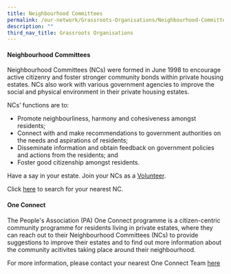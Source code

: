 ```yaml
---
title: Neighbourhood Committees
permalink: /our-network/Grassroots-Organisations/Neighbourhood-Committees
description: ""
third_nav_title: Grassroots Organisations
---
```

#### Neighbourhood Committees


Neighbourhood Committees (NCs) were formed in June 1998 to encourage active citizenry and foster stronger community bonds within private housing estates. NCs also work with various government agencies to improve the social and physical environment in their private housing estates.


NCs’ functions are to:

* Promote neighbourliness, harmony and cohesiveness amongst residents;
* Connect with and make recommendations to government authorities on the needs and aspirations of residents;
* Disseminate information and obtain feedback on government policies and actions from the residents; and
* Foster good citizenship amongst residents.

Have a say in your estate. Join your NCs as a [Volunteer](engage/be-our-volunteer).

Click [here](https://www.onepa.gov.sg/cc) to search for your nearest NC.

#### One Connect

The People's Association (PA) One Connect programme is a citizen-centric community programme for residents living in private estates, where they can reach out to their Neighbourhood Committees (NCs) to provide suggestions to improve their estates and to find out more information about the community acitivites taking place around their neighbourhood.

For more information, please contact your nearest One Connect Team [here](/files/Our%20Network/Grassroots%20Organisations/ochotline.pdf)